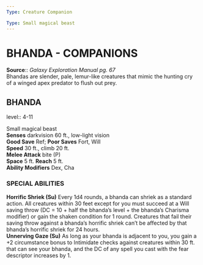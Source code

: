 ```yaml
---
Type: Creature Companion

Type: Small magical beast   
---
```

# BHANDA - COMPANIONS



**Source**:: _Galaxy Exploration Manual pg. 67_  
Bhandas are slender, pale, lemur-like creatures that mimic the hunting cry of a winged apex predator to flush out prey.

## BHANDA
level:: 4-11

Small magical beast  
**Senses** darkvision 60 ft., low-light vision  
**Good Save** Ref; **Poor Saves** Fort, Will  
**Speed** 30 ft., climb 20 ft.  
**Melee Attack** bite (P)  
**Space** 5 ft. **Reach** 5 ft.  
**Ability Modifiers** Dex, Cha  

### SPECIAL ABILITIES

**Horrific Shriek (Su)** Every 1d4 rounds, a bhanda can shriek as a standard action. All creatures within 30 feet except for you must succeed at a Will saving throw (DC = 10 + half the bhanda’s level + the bhanda’s Charisma modifier) or gain the shaken condition for 1 round. Creatures that fail their saving throw against a bhanda’s horrific shriek can’t be affected by that bhanda’s horrific shriek for 24 hours.  
**Unnerving Gaze (Su)** As long as your bhanda is adjacent to you, you gain a +2 circumstance bonus to Intimidate checks against creatures within 30 ft. that can see your bhanda, and the DC of any spell you cast with the fear descriptor increases by 1.
